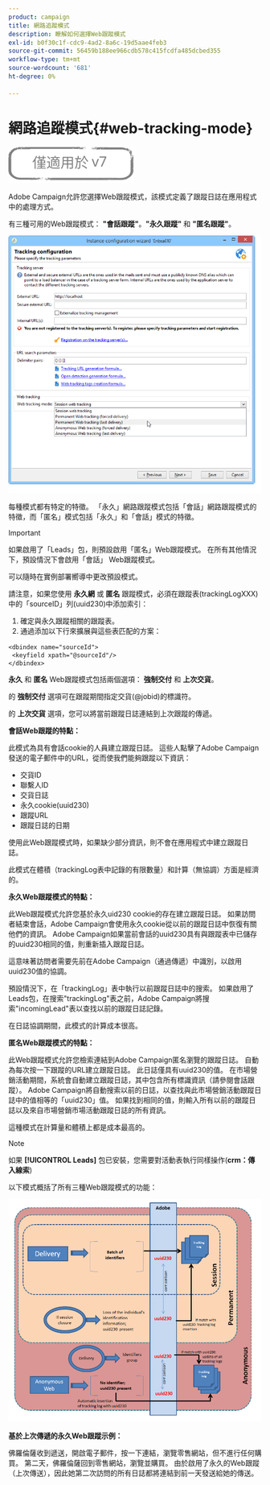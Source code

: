 ```yaml
---
product: campaign
title: 網路追蹤模式
description: 瞭解如何選擇Web跟蹤模式
exl-id: b0f30c1f-cdc9-4ad2-8a6c-19d5aae4feb3
source-git-commit: 56459b188ee966cdb578c415fcdfa485dcbed355
workflow-type: tm+mt
source-wordcount: '681'
ht-degree: 0%

---
```


# 網路追蹤模式{#web-tracking-mode}

![](../../assets/v7-only.svg)

Adobe Campaign允許您選擇Web跟蹤模式，該模式定義了跟蹤日誌在應用程式中的處理方式。

有三種可用的Web跟蹤模式： **&quot;會話跟蹤&quot;**。**&quot;永久跟蹤&quot;** 和 **&quot;匿名跟蹤&quot;**。

![](assets/s_ncs_install_deployment_wiz_tracking_mode.png)

每種模式都有特定的特徵。 「永久」網路跟蹤模式包括「會話」網路跟蹤模式的特徵，而「匿名」模式包括「永久」和「會話」模式的特徵。

>[!IMPORTANT]
>
>如果啟用了「Leads」包，則預設啟用「匿名」Web跟蹤模式。 在所有其他情況下，預設情況下會啟用「會話」 Web跟蹤模式。
>
>可以隨時在實例部署嚮導中更改預設模式。

請注意，如果您使用 **永久網** 或 **匿名** 跟蹤模式，必須在跟蹤表(trackingLogXXX)中的「sourceID」列(uuid230)中添加索引：

1. 確定與永久跟蹤相關的跟蹤表。
1. 通過添加以下行來擴展與這些表匹配的方案：

```
<dbindex name="sourceId">
 <keyfield xpath="@sourceId"/>
</dbindex>
```

**永久** 和 **匿名** Web跟蹤模式包括兩個選項： **強制交付** 和 **上次交貨**。

的 **強制交付** 選項可在跟蹤期間指定交貨(@jobid)的標識符。

的 **上次交貨** 選項，您可以將當前跟蹤日誌連結到上次跟蹤的傳遞。

**會話Web跟蹤的特點：**

此模式為具有會話cookie的人員建立跟蹤日誌。 這些人點擊了Adobe Campaign發送的電子郵件中的URL，從而使我們能夠跟蹤以下資訊：

* 交貨ID
* 聯繫人ID
* 交貨日誌
* 永久cookie(uuid230)
* 跟蹤URL
* 跟蹤日誌的日期

使用此Web跟蹤模式時，如果缺少部分資訊，則不會在應用程式中建立跟蹤日誌。

此模式在體積（trackingLog表中記錄的有限數量）和計算（無協調）方面是經濟的。

**永久Web跟蹤模式的特點：**

此Web跟蹤模式允許您基於永久uid230 cookie的存在建立跟蹤日誌。 如果訪問者結束會話，Adobe Campaign會使用永久cookie從以前的跟蹤日誌中恢復有關他們的資訊。 Adobe Campaign如果當前會話的uuid230具有與跟蹤表中已儲存的uuid230相同的值，則重新插入跟蹤日誌。

這意味著訪問者需要先前在Adobe Campaign（通過傳遞）中識別，以啟用uuid230值的協調。

預設情況下，在「trackingLog」表中執行以前跟蹤日誌中的搜索。 如果啟用了Leads包，在搜索&quot;trackingLog&quot;表之前，Adobe Campaign將搜索&quot;incomingLead&quot;表以查找以前的跟蹤日誌記錄。

在日誌協調期間，此模式的計算成本很高。

**匿名Web跟蹤模式的特點：**

此Web跟蹤模式允許您檢索連結到Adobe Campaign匿名瀏覽的跟蹤日誌。 自動為每次按一下跟蹤的URL建立跟蹤日誌。 此日誌僅具有uuid230的值。 在市場營銷活動期間，系統會自動建立跟蹤日誌，其中包含所有標識資訊（請參閱會話跟蹤）。 Adobe Campaign將自動搜索以前的日誌，以查找與此市場營銷活動跟蹤日誌中的值相等的「uuid230」值。 如果找到相同的值，則輸入所有以前的跟蹤日誌以及來自市場營銷市場活動跟蹤日誌的所有資訊。

這種模式在計算量和體積上都是成本最高的。

>[!NOTE]
>
>如果 **[!UICONTROL Leads]** 包已安裝，您需要對活動表執行同樣操作(**crm：傳入線索**)

以下模式概括了所有三種Web跟蹤模式的功能：

![](assets/s_ncs_install_deployment_wiz_tracking_schema_mode.png)

**基於上次傳遞的永久Web跟蹤示例：**

佛羅倫薩收到遞送，開啟電子郵件，按一下連結，瀏覽零售網站，但不進行任何購買。 第二天，佛羅倫薩回到零售網站，瀏覽並購買。 由於啟用了永久的Web跟蹤（上次傳送），因此她第二次訪問的所有日誌都將連結到前一天發送給她的傳送。
